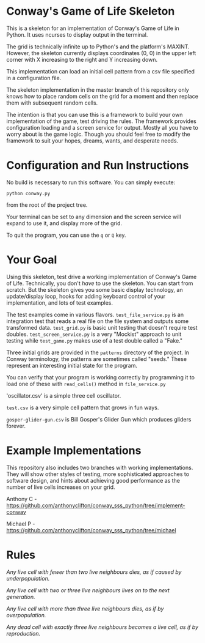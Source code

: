 Conway's Game of Life Skeleton
==============================

This is a skeleton for an implementation of Conway's Game of Life
in Python.  It uses ncurses to display output in the terminal.

The grid is technically infinite up to Python's and the platform's
MAXINT.  However, the skeleton currently displays coordinates (0, 0)
in the upper left corner with X increasing to the right and Y increasing
down.

This implementation can load an initial cell pattern from a csv file
specified in a configuration file.

The skeleton implementation in the master branch of this repository
only knows how to place random cells on the grid for a moment and then
replace them with subsequent random cells.

The intention is that you can use this is a framework to build your own
implementation of the game, test driving the rules.  The framework provides
configuration loading and a screen service for output.  Mostly all you
have to worry about is the game logic.  Though you should feel free to
modify the framework to suit your hopes, dreams, wants, and desperate
needs.

Configuration and Run Instructions
==================================

No build is necessary to run this software.  You can simply execute:

```python conway.py```

from the root of the project tree.

Your terminal can be set to any dimension and the screen service will
expand to use it, and display more of the grid.

To quit the program, you can use the ```q``` or ```Q``` key.

Your Goal
=========

Using this skeleton, test drive a working implementation of Conway's
Game of Life.  Technically, you don't *have* to use the skeleton.  You
can start from scratch.  But the skeleton gives you some basic display
technology, an update/display loop, hooks for adding keyboard control
of your implementation, and lots of test examples.

The test examples come in various flavors.  ```test_file_service.py```
is an integration test that reads a real file on the file system and
outputs some transformed data.   ```test_grid.py``` is basic unit
testing that doesn't require test doubles.  ```test_screen_service.py```
is a very "Mockist" approach to unit testing while ```test_game.py```
makes use of a test double called a "Fake."

Three initial grids are provided in the ```patterns``` directory of the project.
In Conway terminology, the patterns are sometimes called "seeds."  These
represent an interesting initial state for the program.

You can verify that your program is working correctly by programming it to
load one of these with ```read_cells()``` method in ```file_service.py```

'oscillator.csv' is a simple three cell oscillator.

`test.csv` is a very simple cell pattern that grows in fun ways.

`gosper-glider-gun.csv` is Bill Gosper's Glider Gun which produces gliders forever.

Example Implementations
=======================

This repository also includes two branches with working implementations.  They will
show other styles of testing, more sophisticated approaches to software design,
and hints about achieving good performance as the number of live cells increases
on your grid.

Anthony C - https://github.com/anthonyclifton/conway_sss_python/tree/implement-conway

Michael P - https://github.com/anthonyclifton/conway_sss_python/tree/michael

Rules
=====

_Any live cell with fewer than two live neighbours dies, as if caused by underpopulation._

_Any live cell with two or three live neighbours lives on to the next generation._

_Any live cell with more than three live neighbours dies, as if by overpopulation._

_Any dead cell with exactly three live neighbours becomes a live cell, as if by reproduction._

